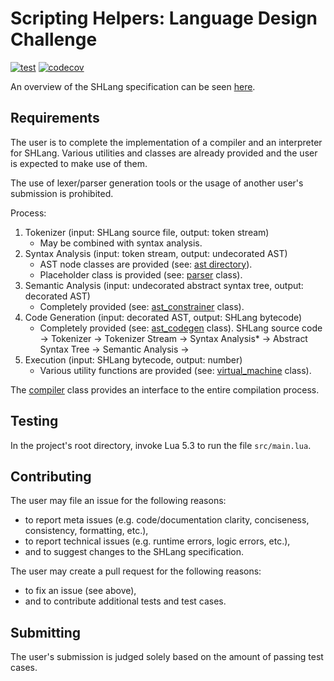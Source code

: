 # Scripting Helpers: Language Design Challenge
[![test](https://github.com/cntkillme/sh-challenge-language-design/workflows/test/badge.svg)](https://github.com/cntkillme/sh-challenge-language-design/actions)
[![codecov](https://codecov.io/gh/cntkillme/sh-challenge-language-design/branch/master/graph/badge.svg)](https://codecov.io/gh/cntkillme/sh-challenge-language-design)

An overview of the SHLang specification can be seen [here](doc/contents.md).

## Requirements
The user is to complete the implementation of a compiler and an interpreter for SHLang. Various utilities and classes are already provided and the user is expected to make use of them.

The use of lexer/parser generation tools or the usage of another user's submission is prohibited.

Process:
1. Tokenizer (input: SHLang source file, output: token stream)
	- May be combined with syntax analysis.
2. Syntax Analysis (input: token stream, output: undecorated AST)
	- AST node classes are provided (see: [ast directory](src/compiler/ast)).
	- Placeholder class is provided (see: [parser](src/compiler/parser.lua) class).
3. Semantic Analysis (input: undecorated abstract syntax tree, output: decorated AST)
	- Completely provided (see: [ast_constrainer](src/compiler/visitors/ast-constrainer.lua) class).
4. Code Generation (input: decorated AST, output: SHLang bytecode)
	- Completely provided (see: [ast_codegen](src/compiler/visitors/ast-codegen.lua) class).
SHLang source code -> Tokenizer -> Tokenizer Stream -> Syntax Analysis* -> Abstract Syntax Tree -> Semantic Analysis ->
5. Execution (input: SHLang bytecode, output: number)
	- Various utility functions are provided (see: [virtual_machine](src/interpreter/virtual-machine.lua) class).

The [compiler](src/compiler/compiler.lua) class provides an interface to the entire compilation process.

## Testing
In the project's root directory, invoke Lua 5.3 to run the file `src/main.lua`.

## Contributing
The user may file an issue for the following reasons:
- to report meta issues (e.g. code/documentation clarity, conciseness, consistency, formatting, etc.),
- to report technical issues (e.g. runtime errors, logic errors, etc.),
- and to suggest changes to the SHLang specification.

The user may create a pull request for the following reasons:
- to fix an issue (see above),
- and to contribute additional tests and test cases.

## Submitting
The user's submission is judged solely based on the amount of passing test cases.
